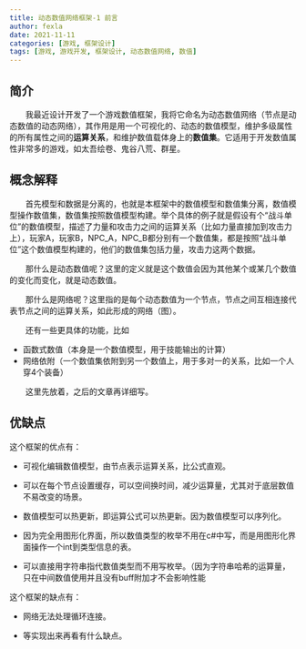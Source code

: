 ```yaml
---
title: 动态数值网络框架-1 前言
author: fexla
date: 2021-11-11
categories: [游戏, 框架设计]
tags: [游戏, 游戏开发, 框架设计, 动态数值网络, 数值]
---
```

## 简介

　　我最近设计开发了一个游戏数值框架，我将它命名为动态数值网络（节点是动态数值的动态网络），其作用是用一个可视化的、动态的数值模型，维护多级属性的所有属性之间的**运算关系**，和维护数值载体身上的**数值集**。它适用于开发数值属性非常多的游戏，如太吾绘卷、鬼谷八荒、群星。

## 概念解释

　　首先模型和数据是分离的，也就是本框架中的数值模型和数值集分离，数值模型操作数值集，数值集按照数值模型构建。举个具体的例子就是假设有个“战斗单位”的数值模型，描述了力量和攻击力之间的运算关系（比如力量直接加到攻击力上），玩家A，玩家B，NPC_A，NPC_B都分别有一个数值集，都是按照“战斗单位”这个数值模型构建的，他们的数值集包括力量，攻击力这两个数据。

　　那什么是动态数值呢？这里的定义就是这个数值会因为其他某个或某几个数值的变化而变化，就是动态数值。

​　　那什么是网络呢？这里指的是每个动态数值为一个节点，节点之间互相连接代表节点之间的运算关系，如此形成的网络（图）。

　　还有一些更具体的功能，比如
- 函数式数值（本身是一个数值模型，用于技能输出的计算）
- 网络依附（一个数值集依附到另一个数值上，用于多对一的关系，比如一个人穿4个装备）

　　这里先放着，之后的文章再详细写。

## 优缺点

这个框架的优点有：

- 可视化编辑数值模型，由节点表示运算关系，比公式直观。

- 可以在每个节点设置缓存，可以空间换时间，减少运算量，尤其对于底层数值不易改变的场景。

- 数值模型可以热更新，即运算公式可以热更新。因为数值模型可以序列化。

- 因为完全用图形化界面，所以数值类型的枚举不用在c#中写，而是用图形化界面操作一个int到类型信息的表。

- 可以直接用字符串指代数值类型而不用写枚举。（因为字符串哈希的运算量，只在中间数值使用并且没有buff附加才不会影响性能

这个框架的缺点有：

- 网络无法处理循环连接。

- 等实现出来再看有什么缺点。
